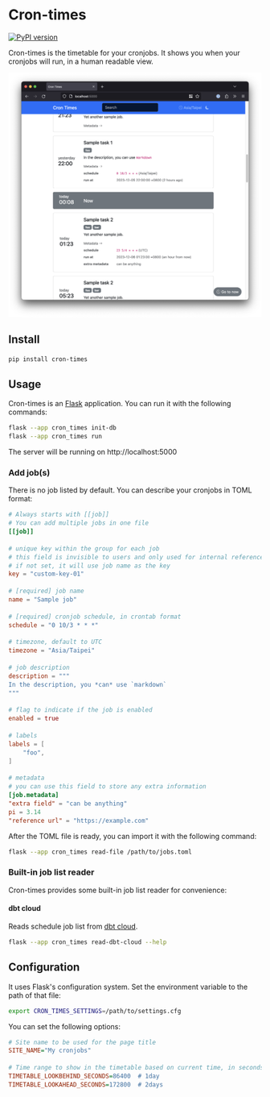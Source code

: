 # Cron-times

[![PyPI version](https://img.shields.io/pypi/v/cron-times)](https://pypi.org/project/cron-times/)

Cron-times is the timetable for your cronjobs. It shows you when your cronjobs will run, in a human readable view.

![screenshot](./screenshot.png)


## Install

```bash
pip install cron-times
```

## Usage

Cron-times is an [Flask] application. You can run it with the following commands:

```bash
flask --app cron_times init-db
flask --app cron_times run
```

The server will be running on http://localhost:5000

[Flask]: https://flask.palletsprojects.com/en/3.0.x/

### Add job(s)

There is no job listed by default.
You can describe your cronjobs in TOML format:

```toml
# Always starts with [[job]]
# You can add multiple jobs in one file
[[job]]

# unique key within the group for each job
# this field is invisible to users and only used for internal reference
# if not set, it will use job name as the key
key = "custom-key-01"

# [required] job name
name = "Sample job"

# [required] cronjob schedule, in crontab format
schedule = "0 10/3 * * *"

# timezone, default to UTC
timezone = "Asia/Taipei"

# job description
description = """
In the description, you *can* use `markdown`
"""

# flag to indicate if the job is enabled
enabled = true

# labels
labels = [
    "foo",
]

# metadata
# you can use this field to store any extra information
[job.metadata]
"extra field" = "can be anything"
pi = 3.14
"reference url" = "https://example.com"
```

After the TOML file is ready, you can import it with the following command:

```bash
flask --app cron_times read-file /path/to/jobs.toml
```

### Built-in job list reader

Cron-times provides some built-in job list reader for convenience:

#### dbt cloud

Reads schedule job list from [dbt cloud].

```bash
flask --app cron_times read-dbt-cloud --help
```

[dbt cloud]: https://docs.getdbt.com/docs/cloud/about-cloud/dbt-cloud-features

## Configuration

It uses Flask's configuration system. Set the environment variable to the path of that file:

```bash
export CRON_TIMES_SETTINGS=/path/to/settings.cfg
```

You can set the following options:

```cfg
# Site name to be used for the page title
SITE_NAME="My cronjobs"

# Time range to show in the timetable based on current time, in seconds
TIMETABLE_LOOKBEHIND_SECONDS=86400  # 1day
TIMETABLE_LOOKAHEAD_SECONDS=172800  # 2days
```
